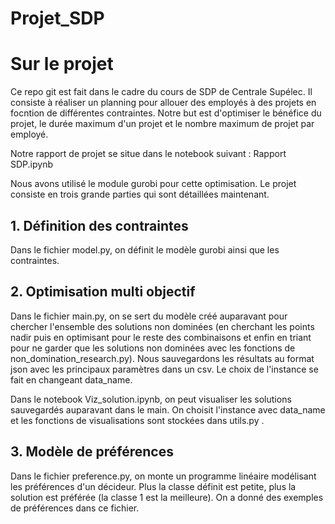 # Projet_SDP

# Sur le projet

Ce repo git est fait dans le cadre du cours de SDP de Centrale Supélec. Il consiste à réaliser un planning pour allouer des employés à des projets en focntion de différentes contraintes. Notre but est d'optimiser le bénéfice du projet, le durée maximum d'un projet et le nombre maximum de projet par employé.

Notre rapport de projet se situe dans le notebook suivant : Rapport SDP.ipynb

Nous avons utilisé le module gurobi pour cette optimisation. Le projet consiste en trois grande parties qui sont détaillées maintenant.

## 1. Définition des contraintes

Dans le fichier model.py, on définit le modèle gurobi ainsi que les contraintes.

## 2. Optimisation multi objectif

Dans le fichier main.py, on se sert du modèle créé auparavant pour chercher l'ensemble des solutions non dominées (en cherchant les points nadir puis en optimisant pour le reste des combinaisons et enfin en triant pour ne garder que les solutions non dominées avec les fonctions de non_domination_research.py). Nous sauvegardons les résultats au format json avec les principaux paramètres dans un csv. Le choix de l'instance se fait en changeant data_name.

Dans le notebook Viz_solution.ipynb, on peut visualiser les solutions sauvegardés auparavant dans le main. On choisit l'instance avec data_name et les fonctions de visualisations sont stockées dans utils.py .

## 3. Modèle de préférences

Dans le fichier preference.py, on monte un programme linéaire modélisant les préférences d'un décideur. Plus la classe définit est petite, plus la solution est préférée (la classe 1 est la meilleure). On a donné des exemples de préférences dans ce fichier.

